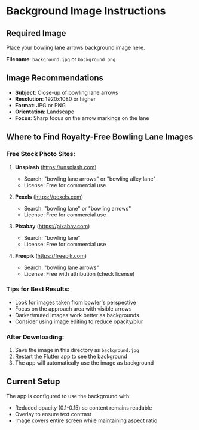 # Background Image Instructions

## Required Image
Place your bowling lane arrows background image here.

**Filename**: `background.jpg` or `background.png`

## Image Recommendations
- **Subject**: Close-up of bowling lane arrows
- **Resolution**: 1920x1080 or higher
- **Format**: JPG or PNG
- **Orientation**: Landscape
- **Focus**: Sharp focus on the arrow markings on the lane

## Where to Find Royalty-Free Bowling Lane Images

### Free Stock Photo Sites:
1. **Unsplash** (https://unsplash.com)
   - Search: "bowling lane arrows" or "bowling alley lane"
   - License: Free for commercial use

2. **Pexels** (https://pexels.com)
   - Search: "bowling lane" or "bowling arrows"
   - License: Free for commercial use

3. **Pixabay** (https://pixabay.com)
   - Search: "bowling lane"
   - License: Free for commercial use

4. **Freepik** (https://freepik.com)
   - Search: "bowling lane arrows"
   - License: Free with attribution (check license)

### Tips for Best Results:
- Look for images taken from bowler's perspective
- Focus on the approach area with visible arrows
- Darker/muted images work better as backgrounds
- Consider using image editing to reduce opacity/blur

### After Downloading:
1. Save the image in this directory as `background.jpg`
2. Restart the Flutter app to see the background
3. The app will automatically use the image as background

## Current Setup
The app is configured to use the background with:
- Reduced opacity (0.1-0.15) so content remains readable
- Overlay to ensure text contrast
- Image covers entire screen while maintaining aspect ratio
